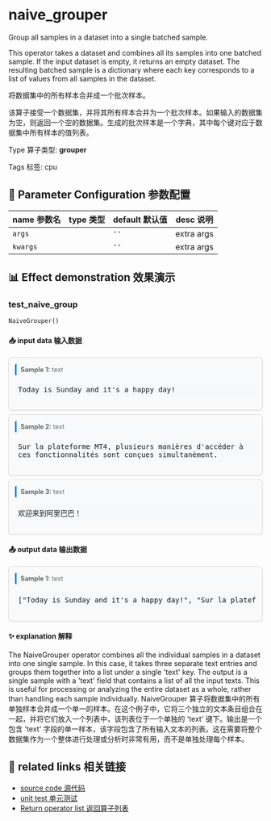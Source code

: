 # naive_grouper

Group all samples in a dataset into a single batched sample.

This operator takes a dataset and combines all its samples into one batched sample. If the input dataset is empty, it returns an empty dataset. The resulting batched sample is a dictionary where each key corresponds to a list of values from all samples in the dataset.

将数据集中的所有样本合并成一个批次样本。

该算子接受一个数据集，并将其所有样本合并为一个批次样本。如果输入的数据集为空，则返回一个空的数据集。生成的批次样本是一个字典，其中每个键对应于数据集中所有样本的值列表。

Type 算子类型: **grouper**

Tags 标签: cpu

## 🔧 Parameter Configuration 参数配置
| name 参数名 | type 类型 | default 默认值 | desc 说明 |
|--------|------|--------|------|
| `args` |  | `''` | extra args |
| `kwargs` |  | `''` | extra args |

## 📊 Effect demonstration 效果演示
### test_naive_group
```python
NaiveGrouper()
```

#### 📥 input data 输入数据
<div class="sample-card" style="border:1px solid #ddd; padding:12px; margin:8px 0; border-radius:6px; background:#fafafa; box-shadow:0 1px 3px rgba(0,0,0,0.1);"><div class="sample-header" style="background:#f8f9fa; padding:4px 8px; margin-bottom:6px; border-radius:3px; font-size:0.9em; color:#666; border-left:3px solid #007acc;"><strong>Sample 1:</strong> text</div><pre style="padding:6px; background:#f6f8fa; border-radius:4px; overflow-x:auto; white-space:pre; word-wrap:normal;">Today is Sunday and it&#x27;s a happy day!</pre></div><div class="sample-card" style="border:1px solid #ddd; padding:12px; margin:8px 0; border-radius:6px; background:#fafafa; box-shadow:0 1px 3px rgba(0,0,0,0.1);"><div class="sample-header" style="background:#f8f9fa; padding:4px 8px; margin-bottom:6px; border-radius:3px; font-size:0.9em; color:#666; border-left:3px solid #007acc;"><strong>Sample 2:</strong> text</div><pre style="padding:6px; background:#f6f8fa; border-radius:4px; overflow-x:auto; white-space:pre; word-wrap:normal;">Sur la plateforme MT4, plusieurs manières d&#x27;accéder à 
ces fonctionnalités sont conçues simultanément.</pre></div><div class="sample-card" style="border:1px solid #ddd; padding:12px; margin:8px 0; border-radius:6px; background:#fafafa; box-shadow:0 1px 3px rgba(0,0,0,0.1);"><div class="sample-header" style="background:#f8f9fa; padding:4px 8px; margin-bottom:6px; border-radius:3px; font-size:0.9em; color:#666; border-left:3px solid #007acc;"><strong>Sample 3:</strong> text</div><pre style="padding:6px; background:#f6f8fa; border-radius:4px; overflow-x:auto; white-space:pre; word-wrap:normal;">欢迎来到阿里巴巴！</pre></div>

#### 📤 output data 输出数据
<div class="sample-card" style="border:1px solid #ddd; padding:12px; margin:8px 0; border-radius:6px; background:#fafafa; box-shadow:0 1px 3px rgba(0,0,0,0.1);"><div class="sample-header" style="background:#f8f9fa; padding:4px 8px; margin-bottom:6px; border-radius:3px; font-size:0.9em; color:#666; border-left:3px solid #007acc;"><strong>Sample 1:</strong> text</div><pre style="padding:6px; background:#f6f8fa; border-radius:4px; overflow-x:auto; white-space:pre; word-wrap:normal;">[&quot;Today is Sunday and it&#x27;s a happy day!&quot;, &quot;Sur la plateforme MT4, plusieurs manières d&#x27;accéder à \nces fonctionnalités sont conçues simultanément.&quot;, &#x27;欢迎来到阿里巴巴！&#x27;]</pre></div>

#### ✨ explanation 解释
The NaiveGrouper operator combines all the individual samples in a dataset into one single sample. In this case, it takes three separate text entries and groups them together into a list under a single 'text' key. The output is a single sample with a 'text' field that contains a list of all the input texts. This is useful for processing or analyzing the entire dataset as a whole, rather than handling each sample individually.
NaiveGrouper 算子将数据集中的所有单独样本合并成一个单一的样本。在这个例子中，它将三个独立的文本条目组合在一起，并将它们放入一个列表中，该列表位于一个单独的 'text' 键下。输出是一个包含 'text' 字段的单一样本，该字段包含了所有输入文本的列表。这在需要将整个数据集作为一个整体进行处理或分析时非常有用，而不是单独处理每个样本。


## 🔗 related links 相关链接
- [source code 源代码](../../../data_juicer/ops/grouper/naive_grouper.py)
- [unit test 单元测试](../../../tests/ops/grouper/test_naive_grouper.py)
- [Return operator list 返回算子列表](../../Operators.md)